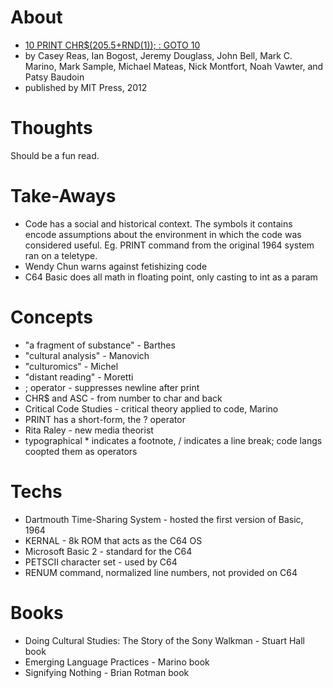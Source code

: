 
# About

* [10 PRINT CHR$(205.5+RND(1)); : GOTO 10](https://10print.org/)
* by Casey Reas, Ian Bogost, Jeremy Douglass, John Bell, Mark C. Marino, Mark Sample, Michael Mateas, Nick Montfort, Noah Vawter, and Patsy Baudoin
* published by MIT Press, 2012

# Thoughts

Should be a fun read.

# Take-Aways

* Code has a social and historical context. The symbols it contains encode assumptions about the environment in which the code was considered useful. Eg. PRINT command from the original 1964 system ran on a teletype.
* Wendy Chun warns against fetishizing code
* C64 Basic does all math in floating point, only casting to int as a param

# Concepts

* "a fragment of substance" - Barthes
* "cultural analysis" - Manovich
* "culturomics" - Michel
* "distant reading" - Moretti
* ; operator - suppresses newline after print
* CHR$ and ASC - from number to char and back
* Critical Code Studies - critical theory applied to code, Marino
* PRINT has a short-form, the ? operator
* Rita Raley - new media theorist
* typographical * indicates a footnote, / indicates a line break; code langs coopted them as operators

# Techs

* Dartmouth Time-Sharing System - hosted the first version of Basic, 1964
* KERNAL - 8k ROM that acts as the C64 OS
* Microsoft Basic 2 - standard for the C64
* PETSCII character set - used by C64
* RENUM command, normalized line numbers, not provided on C64

# Books

* Doing Cultural Studies: The Story of the Sony Walkman - Stuart Hall book
* Emerging Language Practices - Marino book
* Signifying Nothing - Brian Rotman book
